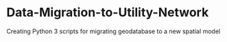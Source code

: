 # Data-Migration-to-Utility-Network
Creating Python 3 scripts for migrating geodatabase to a new spatial model
